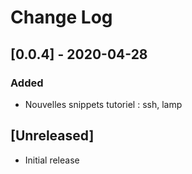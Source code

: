 # Change Log

## [0.0.4] - 2020-04-28
### Added
- Nouvelles snippets tutoriel : ssh, lamp

## [Unreleased]

- Initial release
